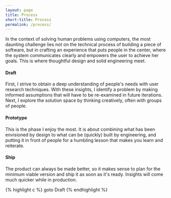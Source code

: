 ```yaml
---
layout: page
title: Process
short-title: Process
permalink: /process/
---
```


In the context of solving human problems using computers, the most daunting challenge lies not on the technical process of building a piece of software, but in crafting an experience that puts people in the center, where the system communicates clearly and empowers the user to achieve her goals. This is where thoughtful design and solid engineering meet.

#### Draft
First, I strive to obtain a deep understanding of people's needs with user research techniques. With these insights, I identify a problem by making informed assumptions that will have to be re-examined in future iterations. Next, I explore the solution space by thinking creatively, often with groups of people.

#### Prototype
This is the phase I enjoy the most. It is about combining what has been envisioned by design to what can be (quickly) built by engineering, and putting it in front of people for a humbling lesson that makes you learn and reiterate.

#### Ship
The product can always be made better, so it makes sense to plan for the minimum viable version and ship it as soon as it's ready. Insights will come much quicker while in production.

{% highlight c %}
goto Draft
{% endhighlight %}
